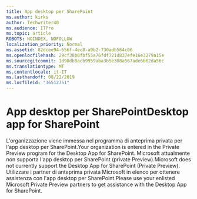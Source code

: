 ```yaml
---
title: App desktop per SharePoint
ms.author: kirks
author: Techwriter40
ms.audience: ITPro
ms.topic: article
ROBOTS: NOINDEX, NOFOLLOW
localization_priority: Normal
ms.assetid: 82dcee94-656f-4ec8-a9b2-730adb564c06
ms.openlocfilehash: 29cf38b8fbf55a76fdf721d837efe16e3279a15e
ms.sourcegitcommit: 1d98db8acb9959aba3b5e308a567ade6b62da56c
ms.translationtype: MT
ms.contentlocale: it-IT
ms.lasthandoff: 08/22/2019
ms.locfileid: "36512751"
---
```

# <a name="desktop-app-for-sharepoint"></a><span data-ttu-id="e3590-102">App desktop per SharePoint</span><span class="sxs-lookup"><span data-stu-id="e3590-102">Desktop app for SharePoint</span></span>

<span data-ttu-id="e3590-103">L'organizzazione viene immessa nel programma di anteprima privata per l'app desktop per SharePoint.</span><span class="sxs-lookup"><span data-stu-id="e3590-103">Your organization is entered in the Private Preview program for the Desktop App for SharePoint.</span></span> <span data-ttu-id="e3590-104">Microsoft attualmente non supporta l'app desktop per SharePoint (private Preview).</span><span class="sxs-lookup"><span data-stu-id="e3590-104">Microsoft does not currently support the Desktop App for SharePoint (Private Preview).</span></span> <span data-ttu-id="e3590-105">Utilizzare i partner di anteprima privata Microsoft in elenco per ottenere assistenza con l'app desktop per SharePoint.</span><span class="sxs-lookup"><span data-stu-id="e3590-105">Please use your enlisted Microsoft Private Preview partners to get assistance with the Desktop App for SharePoint.</span></span>
